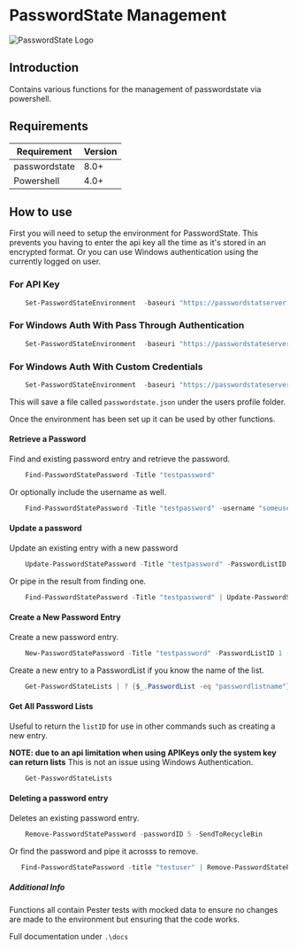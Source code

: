 # PasswordState Management

![PasswordState Logo](https://www.clickstudios.com.au/assets/images/Feature-Block2.png)

## Introduction

Contains various functions for the management of passwordstate via powershell.

## Requirements

| Requirement   | Version |
|---------------|---------|
| passwordstate | 8.0+    |
| Powershell    | 4.0+    |

## How to use

First you will need to setup the environment for PasswordState. This prevents you having to enter the api key all the time as it's stored in an encrypted format. Or you can use Windows authentication using the currently logged on user.

### For API Key

```powershell
    Set-PasswordStateEnvironment  -baseuri "https://passwordstatserver.co.uk" -apikey "dsiwjdi9e0377dw84w45dsw5sw"
```

### For Windows Auth With Pass Through Authentication

```powershell
    Set-PasswordStateEnvironment  -baseuri "https://passwordstateserver.co.uk" -WindowsAuthOnly
```

### For Windows Auth With Custom Credentials

```powershell
    Set-PasswordStateEnvironment  -baseuri "https://passwordstateserver.co.uk" -customcredentials $(Get-Credential)
```

This will save a file called `passwordstate.json` under the users profile folder.

Once the environment has been set up it can be used by other functions.

#### Retrieve a Password

Find and existing password entry and retrieve the password.

```powershell
    Find-PasswordStatePassword -Title "testpassword"
```

Or optionally include the username as well.

```powershell
    Find-PasswordStatePassword -Title "testpassword" -username "someuser"
```

#### Update a password

Update an existing entry with a new password

```powershell
    Update-PasswordStatePassword -Title "testpassword" -PasswordListID 1 -PasswordID 3 -Password "CorrectHorseStapleBattery"
```

Or pipe in the result from finding one.

```powershell
    Find-PasswordStatePassword -Title "testpassword" | Update-PasswordStatePassword -password "CorrectHorseStapleBattery"
```

#### Create a New Password Entry

Create a new password entry.

```powershell
    New-PasswordStatePassword -Title "testpassword" -PasswordListID 1 -username "newuser" -Password "CorrectHorseStapleBattery" -notes "development website" -url "http://somegoodwebsite.com"
```

Create a new entry to a PasswordList if you know the name of the list.

```powershell
    Get-PasswordStateLists | ? {$_.PasswordList -eq "passwordlistname"} | New-PasswordStatePassword -Title "testpassword" -username "newuser" -Password "CorrectHorseStapleBattery" -notes "development website" -url "http://somegoodwebsite.com"
```

#### Get All Password Lists

Useful to return the `listID` for use in other commands such as creating a new entry.

**NOTE: due to an api limitation when using APIKeys only the system key can return lists** This is not an issue using Windows Authentication.

```powershell
    Get-PasswordStateLists
```

#### Deleting a password entry

Deletes an existing password entry.

```powershell
    Remove-PasswordStatePassword -passwordID 5 -SendToRecycleBin
```

Or find the password and pipe it acrosss to remove.

```powershell
   Find-PasswordStatePassword -title "testuser" | Remove-PasswordStatePassword -SendToRecycleBin
```

##### Additional Info

Functions all contain Pester tests with mocked data to ensure no changes are made to the environment but ensuring that the code works.

Full documentation under `.\docs`